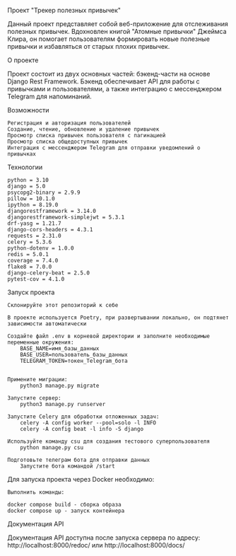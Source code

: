 Проект "Трекер полезных привычек"

Данный проект представляет собой веб-приложение для отслеживания полезных привычек. Вдохновлен книгой "Атомные привычки" Джеймса Клира, он помогает пользователям формировать новые полезные привычки и избавляться от старых плохих привычек.

О проекте

Проект состоит из двух основных частей: бэкенд-части на основе Django Rest Framework. Бэкенд обеспечивает API для работы с привычками и пользователями, а также интеграцию с мессенджером Telegram для напоминаний.

Возможности

    Регистрация и авторизация пользователей
    Создание, чтение, обновление и удаление привычек
    Просмотр списка привычек пользователя с пагинацией
    Просмотр списка общедоступных привычек
    Интеграция с мессенджером Telegram для отправки уведомлений о привычках

Технологии

    python = 3.10
    django = 5.0
    psycopg2-binary = 2.9.9
    pillow = 10.1.0
    ipython = 8.19.0
    djangorestframework = 3.14.0
    djangorestframework-simplejwt = 5.3.1
    drf-yasg = 1.21.7
    django-cors-headers = 4.3.1
    requests = 2.31.0
    celery = 5.3.6
    python-dotenv = 1.0.0
    redis = 5.0.1
    coverage = 7.4.0
    flake8 = 7.0.0
    django-celery-beat = 2.5.0
    pytest-cov = 4.1.0

Запуск проекта

    Склонируйте этот репозиторий к себе

    В проекте используется Poetry, при развертывании локально, он подтянет зависимости автоматически 

    Создайте файл .env в корневой директории и заполните необходимые переменные окружения:
        BASE_NAME=имя_базы_данных
        BASE_USER=пользователь_базы_данных
        TELEGRAM_TOKEN=токен_Telegram_бота
        

    Примените миграции:
        python3 manage.py migrate

    Запустите сервер:
        python3 manage.py runserver

    Запустите Celery для обработки отложенных задач:
        celery -A config worker --pool=solo -l INFO
        celery -A config beat -l info -S django

    Используйте команду csu для создания тестового суперпользователя
        python manage.py csu

    Подготовьте телеграм бота для отправки данных
        Запустите бота командой /start

Для запуска проекта через Docker необходимо:

    Выполнить команды:

    docker compose build - сборка образа
    docker compose up - запуск контейнера

Документация API

Документация API доступна после запуска сервера по адресу: http://localhost:8000/redoc/ или http://localhost:8000/docs/